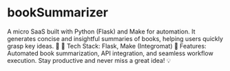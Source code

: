 # bookSummarizer
A micro SaaS built with Python (Flask) and Make for automation. It generates concise and insightful summaries of books, helping users quickly grasp key ideas. 🚀  🔹 Tech Stack: Flask, Make (Integromat) 🔹 Features: Automated book summarization, API integration, and seamless workflow execution.  Stay productive and never miss a great idea! 💡

